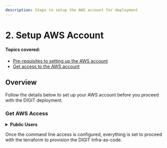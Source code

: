 ```yaml
---
description: Steps to setup the AWS account for deployment
---
```


# 2. Setup AWS Account

#### Topics covered:

* [Pre-requisites to setting up the AWS account](2.-setup-aws-account.md#pre-requisites)
* [Get access to the AWS account](2.-setup-aws-account.md#get-aws-access)

## Overview

Follow the details below to set up your AWS account before you proceed with the DIGIT deployment.

### **Get AWS Access**

<details>

<summary><strong>Public Users</strong></summary>

* Sign up for the AWS account if you do not already have one. Use this link to [get started](https://aws.amazon.com/getting-started/)
* Assign Administrator Access to the IAM user for necessary permissions.
* Use the [**AWS IAM User**](https://docs.aws.amazon.com/IAM/latest/UserGuide/id\_users\_create.html) **credentials provided** for the Terraform ([**Infra-as-code**](../azure/3.-infra-as-code-terraform.md)) to connect with your AWS account and provision the cloud resources.
* The system will generate a **Secret Access Key** and **Access Key ID**. **Save the keys.**
* Open the terminal. Run the following command you have installed on the AWS CLI and use the credentials. (Provide the credentials and leave the region and output format blank).

**Note: Make sure the profile name provided in the commands below is also used in the Terraform scripts same as the AWS profile.**&#x20;

```
aws configure --profile digit-quickstart-poc 

AWS Access Key ID []:<Your access key>
AWS Secret Access Key []:<Your secret key>
Default region name []: ap-south-1
Default output format []: text
```

```
// Setting profile
export AWS_PROFILE=digit-quickstart-poc
```

* The above will create the following file in your machine under the user home directory. /path/to/user/home/.aws/credentials

```
[digit-quickstart-poc] 
aws_access_key_id=*********** 
aws_secret_access_key=*************************
```

</details>

Once the command line access is configured, everything is set to proceed with the terraform to provision the DIGIT Infra-as-code.

